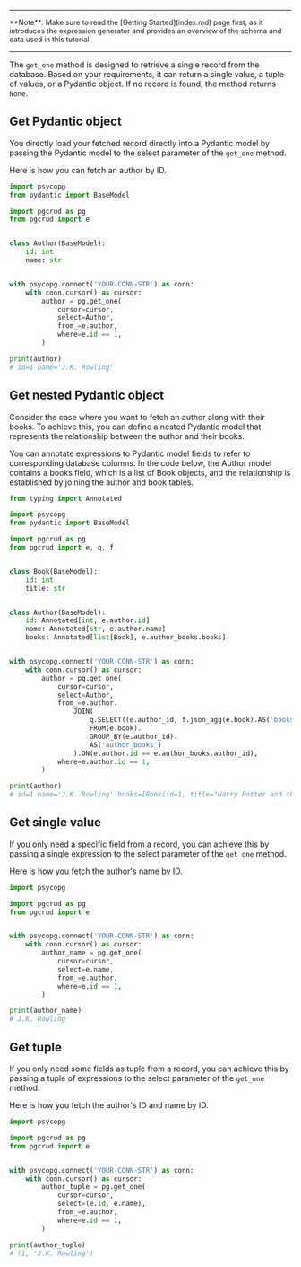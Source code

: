 
-----

<span style="font-size: 0.9em;">
    **Note**: Make sure to read the [Getting Started](index.md) page first, as it introduces the expression generator and provides an overview of the schema and data used in this tutorial.
</span>

-----

The `get_one` method is designed to retrieve a single record from the database. Based on your requirements, 
it can return a single value, a tuple of values, or a Pydantic object. If no record is found, the method returns `None`.


## Get Pydantic object

You directly load your fetched record directly into a Pydantic model by passing the Pydantic model to the select parameter of the `get_one` method.

Here is how you can fetch an author by ID.

```python
import psycopg
from pydantic import BaseModel

import pgcrud as pg
from pgcrud import e


class Author(BaseModel):
    id: int
    name: str


with psycopg.connect('YOUR-CONN-STR') as conn:
    with conn.cursor() as cursor:
        author = pg.get_one(
            cursor=cursor, 
            select=Author,
            from_=e.author,
            where=e.id == 1,
        )

print(author)
# id=1 name='J.K. Rowling'
```


## Get nested Pydantic object

Consider the case where you want to fetch an author along with their books. To achieve this, you can define a
nested Pydantic model that represents the relationship between the author and their books. 

You can annotate expressions to Pydantic model fields to refer to corresponding database columns. In the 
code below, the Author model contains a books field, which is a list of Book objects, and the 
relationship is established by joining the author and book tables.

```python
from typing import Annotated

import psycopg
from pydantic import BaseModel

import pgcrud as pg
from pgcrud import e, q, f


class Book(BaseModel):
    id: int
    title: str


class Author(BaseModel):
    id: Annotated[int, e.author.id]                     
    name: Annotated[str, e.author.name]                 
    books: Annotated[list[Book], e.author_books.books]


with psycopg.connect('YOUR-CONN-STR') as conn:
    with conn.cursor() as cursor:
        author = pg.get_one(
            cursor=cursor,
            select=Author,   
            from_=e.author.
                JOIN(
                    q.SELECT((e.author_id, f.json_agg(e.book).AS('books'))).
                    FROM(e.book).
                    GROUP_BY(e.author_id).
                    AS('author_books')
                ).ON(e.author.id == e.author_books.author_id),
            where=e.author.id == 1,
        )

print(author)
# id=1 name='J.K. Rowling' books=[Book(id=1, title="Harry Potter and the Sorcerer's Stone"), Book(id=2, title='Harry Potter and the Chamber of Secrets'), Book(id=3, title='Harry Potter and the Prisoner of Azkaban')]
```


## Get single value

If you only need a specific field from a record, you can achieve this by passing a single expression to 
the select parameter of the `get_one` method.

Here is how you fetch the author's name by ID.

```python
import psycopg

import pgcrud as pg
from pgcrud import e


with psycopg.connect('YOUR-CONN-STR') as conn:
    with conn.cursor() as cursor:
        author_name = pg.get_one(
            cursor=cursor, 
            select=e.name,
            from_=e.author,
            where=e.id == 1,
        )

print(author_name)
# J.K. Rowling
```


## Get tuple

If you only need some fields as tuple from a record, you can achieve this by passing a tuple of expressions to 
the select parameter of the `get_one` method.

Here is how you fetch the author's ID and name by ID.

```python
import psycopg

import pgcrud as pg
from pgcrud import e


with psycopg.connect('YOUR-CONN-STR') as conn:
    with conn.cursor() as cursor:
        author_tuple = pg.get_one(
            cursor=cursor, 
            select=(e.id, e.name),
            from_=e.author,
            where=e.id == 1,
        )

print(author_tuple)
# (1, 'J.K. Rowling')
```
